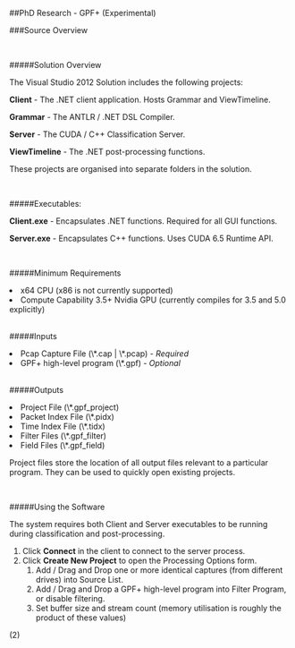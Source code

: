 
##PhD Research - GPF+ (Experimental)

###Source Overview

</br>

#####Solution Overview

The Visual Studio 2012 Solution includes the following projects:

<b>Client</b> - The .NET client application. Hosts Grammar and ViewTimeline.

<b>Grammar</b> - The ANTLR / .NET DSL Compiler.

<b>Server</b> - The CUDA / C++ Classification Server. 

<b>ViewTimeline</b> - The .NET post-processing functions.

These projects are organised into separate folders in the solution.

</br>

#####Executables:

<b>Client.exe</b> - Encapsulates .NET functions. Required for all GUI functions.

<b>Server.exe</b> - Encapsulates C++ functions. Uses CUDA 6.5 Runtime API.

</br>

#####Minimum Requirements

<li> x64 CPU (x86 is not currently supported)</li>

<li> Compute Capability 3.5+ Nvidia GPU (currently compiles for 3.5 and 5.0 explicitly) </li> 

</br>

#####Inputs

<li> Pcap Capture File (\*.cap | \*.pcap) <i> - Required</i></li>

<li> GPF+ high-level program (\*.gpf) <i> - Optional</i></li>

</br>

#####Outputs

<li> Project File (\*.gpf_project) </li>

<li> Packet Index File (\*.pidx) </li>

<li> Time Index File (\*.tidx) </li>

<li> Filter Files (\*.gpf_filter) </li>

<li> Field Files (\*.gpf_field) </li>

Project files store the location of all output files relevant to a particular program.
They can be used to quickly open existing projects.

</br>


#####Using the Software

The system requires both Client and Server executables to be running during classification and post-processing.

<ol>
<li>Click <b>Connect</b> in the client to connect to the server process. </li>
<li>Click <b>Create New Project</b> to open the Processing Options form. 
<ol><li> Add / Drag and Drop one or more identical captures (from different drives) into Source List. </li>
<li> Add / Drag and Drop a GPF+ high-level program into Filter Program, or disable filtering.</li>
<li> Set buffer size and stream count (memory utilisation is roughly the product of these values)</li>
</ol>
</li></ol>

(2) 



